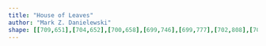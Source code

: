 ```yaml
---
title: "House of Leaves"
author: "Mark Z. Danielewski"
shape: [[709,651],[704,652],[700,658],[699,746],[699,777],[702,808],[700,815],[702,887],[702,969],[704,974],[702,1026],[702,1130],[704,1142],[703,1160],[705,1182],[705,1216],[703,1232],[703,1290],[706,1312],[706,1465],[709,1472],[707,1477],[707,1629],[712,1637],[708,1646],[708,1654],[710,1660],[718,1664],[760,1661],[827,1662],[835,1659],[838,1653],[839,1554],[837,1549],[835,1483],[837,1452],[836,1308],[838,1280],[836,1228],[837,1048],[834,982],[836,965],[837,904],[837,837],[835,830],[836,824],[834,815],[836,786],[835,725],[837,715],[837,705],[835,697],[835,666],[834,661],[831,657],[822,654],[753,651]]
---
```

